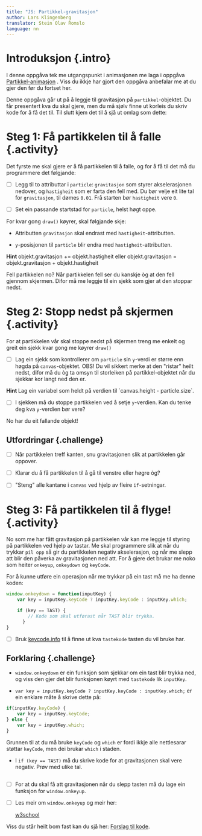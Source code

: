 ```yaml
---
title: "JS: Partikkel-gravitasjon"
author: Lars Klingenberg
translator: Stein Olav Romslo
language: nn
---
```



# Introduksjon {.intro}

I denne oppgåva tek me utgangspunkt i animasjonen me laga i oppgåva
[Partikkel-animasjon](../partikkel_animasjon/partikkel_animasjon_nn.html) . Viss
du ikkje har gjort den oppgåva anbefalar me at du gjer den før du fortset her.

Denne oppgåva går ut på å leggje til gravitasjon på `partikkel`-objektet. Du får
presentert kva du skal gjere, men du må sjølv finne ut korleis du skriv kode for
å få det til. Til slutt kjem det til å sjå ut omlag som dette:

<script>
        var canvas, ctx;

        var particle = {
            x: 125,
            y: 0,
            gravity: 0.05,
            gravitySpeed: 0,
            size: 10

        };

        window.onload = function() {
            canvas = document.getElementById("canvas");
            ctx = canvas.getContext("2d");
            setInterval(draw, 30);
        };


        function draw() {
            ctx.clearRect(0,0,250,250);

            ctx.fillStyle = 'red';
            ctx.fillRect(particle.x, particle.y,particle.size,particle.size);

            particle.gravitySpeed += particle.gravity;
            particle.y += particle.gravitySpeed;

            kant = canvas.height - particle.size;
            if(particle.y > kant){
                particle.y = kant;
                particle.gravitySpeed = 0;

                setTimeout(function() { particle.y = 0; }, 2000);
            }

        }

</script>

<canvas id="canvas" width="250" height="250"></canvas>


# Steg 1: Få partikkelen til å falle {.activity}

Det fyrste me skal gjere er å få partikkelen til å falle, og for å få til det må
du programmere det følgjande:

- [ ] Legg til to attributtar i `particle`: `gravitasjon` som styrer
  akselerasjonen nedover, og `hastigheit` som er farta den fell med. Du bør
  velje eit lite tal for `gravitasjon`, til dømes `0.01`. Frå starten bør
  `hastigheit` vere `0`.

- [ ] Set ein passande startstad for `particle`, helst høgt oppe.

For kvar gong `draw()` køyrer, skal følgjande skje:

- Attributten `gravitasjon` skal endrast med `hastigheit`-attributten.

- `y`-posisjonen til `particle` blir endra med `hastigheit`-attributten.

<toggle>
    <strong> Hint </strong>
    <hide>
    objekt.gravitasjon += objekt.hastigheit eller
    objekt.gravitasjon = objekt.gravitasjon + objekt.hastigheit
    </hide>
</toggle>

Fell partikkelen no? Når partikkelen fell ser du kanskje òg at den fell gjennom
skjermen. Difor må me leggje til ein sjekk som gjer at den stoppar nedst.


# Steg 2: Stopp nedst på skjermen {.activity}

For at partikkelen vår skal stoppe nedst på skjermen treng me enkelt og greit
ein sjekk kvar gong me køyrer `draw()`

- [ ] Lag ein sjekk som kontrollerer om `particle` sin `y`-verdi er større enn
  høgda på `canvas`-objektet. OBS! Du vil sikkert merke at den "ristar" heilt
  nedst, difor må du òg ta omsyn til storleiken på partikkel-objektet når du
  sjekkar kor langt ned den er.

<toggle>
    <strong> Hint </strong>
    <hide>
    Lag ein variabel som heldt på verdien til `canvas.height - particle.size`.
    </hide>
</toggle>

- [ ] I sjekken må du stoppe partikkelen ved å setje `y`-verdien. Kan du tenke
  deg kva `y`-verdien bør vere?

No har du eit fallande objekt!

## Utfordringar {.challenge}

- [ ] Når partikkelen treff kanten, snu gravitasjonen slik at partikkelen går
  oppover.

- [ ] Klarar du å få partikkelen til å gå til venstre eller høgre òg?

- [ ] "Steng" alle kantane i `canvas` ved hjelp av fleire `if`-setningar.


# Steg 3: Få partikkelen til å flyge! {.activity}

No som me har fått gravitasjon på partikkelen vår kan me leggje til styring på
partikkelen ved hjelp av tastar. Me skal programmere slik at når du trykkar `pil
opp` så gir du partikkelen negativ akselerasjon, og når me slepp att blir den
påverka av gravitasjonen ned att. For å gjere det brukar me noko som heiter
`onkeyup`, `onkeydown` og `keyCode`.

For å kunne utføre ein operasjon når me trykkar på ein tast må me ha denne
koden:

```js
window.onkeydown = function(inputKey) {
    var key = inputKey.keyCode ? inputKey.keyCode : inputKey.which;

    if (key == TAST) {
        // Kode som skal utførast når TAST blir trykka.
      }
}
```

- [ ] Bruk [keycode.info](http://keycode.info) til å finne ut kva `tastekode`
  tasten du vil bruke har.

## Forklaring {.challenge}

- `window.onkeydown` er ein funksjon som sjekkar om ein tast blir trykka ned, og
  viss den gjer det blir funksjonen køyrt med `tastekode` lik `inputKey`.

- `var key = inputKey.keyCode ? inputKey.keyCode : inputKey.which;` er ein
  enklare måte å skrive dette på:

```js
if(inputKey.keyCode) {
    var key = inputKey.keyCode;
} else {
    var key = inputKey.which;
}
```

Grunnen til at du må bruke `keyCode` og `which` er fordi ikkje alle nettlesarar
støttar `keyCode`, men dei brukar `which` i staden.

- I `if (key == TAST)` må du skrive kode for at gravitasjonen skal vere negativ.
  Prøv med ulike tal.

##

- [ ] For at du skal få att gravitasjonen når du slepp tasten må du lage ein
  funksjon for `window.onkeyup`.

- [ ] Les meir om `window.onkeyup` og meir her:

  [w3school](http://www.w3schools.com/jsref/event_onkeydown.asp)

Viss du står heilt bom fast kan du sjå her: [Forslag til
kode](https://jsbin.com/sezumakiyo/edit?html,output).
